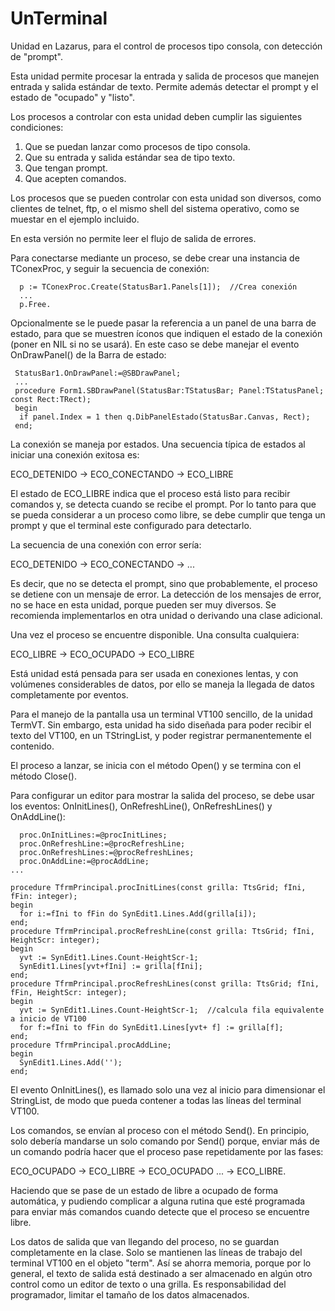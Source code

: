 UnTerminal
==========

Unidad en Lazarus, para el control de procesos tipo consola, con detección de "prompt".

Esta unidad permite procesar la entrada y salida de procesos que manejen entrada y salida estándar de texto. Permite además detectar el prompt y el estado de "ocupado" y "listo".

Los procesos a controlar con esta unidad deben cumplir las siguientes condiciones:

1. Que se puedan lanzar como procesos de tipo consola.
2. Que su entrada y salida estándar sea de tipo texto.
3. Que tengan prompt.
4. Que acepten comandos.

Los procesos que se pueden controlar con esta unidad son diversos, como clientes de telnet, ftp, o el mismo shell del sistema operativo, como se muestar en el ejemplo incluido.

En esta versión no permite leer el flujo de salida de errores.

Para conectarse mediante un proceso, se debe crear una instancia de TConexProc, y seguir la secuencia de conexión:

```
  p := TConexProc.Create(StatusBar1.Panels[1]);  //Crea conexión
  ...
  p.Free.
```

Opcionalmente se le puede pasar la referencia a un panel de una barra de estado, para
que se muestren íconos que indiquen el estado de la conexión (poner en NIL si no se
usará). En este caso se debe manejar el evento OnDrawPanel() de la Barra de estado:

```
 StatusBar1.OnDrawPanel:=@SBDrawPanel;
 ...
 procedure Form1.SBDrawPanel(StatusBar:TStatusBar; Panel:TStatusPanel; const Rect:TRect);
 begin
  if panel.Index = 1 then q.DibPanelEstado(StatusBar.Canvas, Rect);
 end;
```

 La conexión se maneja por estados. Una secuencia típica de estados al iniciar una
 conexión exitosa es:
 
 ECO_DETENIDO -> ECO_CONECTANDO -> ECO_LIBRE

El estado de ECO_LIBRE indica que el proceso está listo para recibir comandos y, se detecta cuando se recibe el prompt. Por lo tanto para que se pueda considerar a un proceso como libre, se debe cumplir que tenga un prompt y que el terminal este configurado para detectarlo.

La secuencia de una conexión con error sería:
 
 ECO_DETENIDO -> ECO_CONECTANDO -> ...

Es decir, que no se detecta el prompt, sino que probablemente, el proceso se detiene con un mensaje de error. La detección de los mensajes de error, no se hace en esta unidad, porque pueden ser muy diversos. Se recomienda implementarlos en otra unidad o derivando una clase adicional. 
 
Una vez el proceso se encuentre disponible. Una consulta cualquiera:

ECO_LIBRE -> ECO_OCUPADO -> ECO_LIBRE

Está unidad está pensada para ser usada en conexiones lentas, y con volúmenes
considerables de datos, por ello se maneja la llegada de datos completamente por eventos.

Para el manejo de la pantalla usa un terminal VT100 sencillo, de la unidad TermVT. Sin
embargo, esta unidad ha sido diseñada para poder recibir el texto del VT100, en un
TStringList, y poder registrar permanentemente el contenido.

El proceso a lanzar, se inicia con el método Open() y se termina con el método Close().

Para configurar un editor para mostrar la salida del proceso, se debe usar los eventos:
OnInitLines(), OnRefreshLine(), OnRefreshLines() y OnAddLine():

```
  proc.OnInitLines:=@procInitLines;
  proc.OnRefreshLine:=@procRefreshLine;
  proc.OnRefreshLines:=@procRefreshLines;
  proc.OnAddLine:=@procAddLine;
...

procedure TfrmPrincipal.procInitLines(const grilla: TtsGrid; fIni, fFin: integer);
begin
  for i:=fIni to fFin do SynEdit1.Lines.Add(grilla[i]);
end;
procedure TfrmPrincipal.procRefreshLine(const grilla: TtsGrid; fIni, HeightScr: integer);
begin
  yvt := SynEdit1.Lines.Count-HeightScr-1;
  SynEdit1.Lines[yvt+fIni] := grilla[fIni];
end;
procedure TfrmPrincipal.procRefreshLines(const grilla: TtsGrid; fIni, fFin, HeightScr: integer);
begin
  yvt := SynEdit1.Lines.Count-HeightScr-1;  //calcula fila equivalente a inicio de VT100
  for f:=fIni to fFin do SynEdit1.Lines[yvt+ f] := grilla[f];
end;
procedure TfrmPrincipal.procAddLine;
begin
  SynEdit1.Lines.Add('');
end;
```

El evento OnInitLines(), es llamado solo una vez al inicio para dimensionar el StringList, de modo que pueda contener a todas las líneas del terminal VT100.

Los comandos, se envían al proceso con el método Send(). En principio, solo debería mandarse un solo comando por Send() porque, enviar más de un comando podría hacer que el proceso pase repetidamente por  las fases:

ECO_OCUPADO -> ECO_LIBRE -> ECO_OCUPADO ... -> ECO_LIBRE.

Haciendo que se pase de un estado de libre a ocupado de forma automática, y pudiendo complicar a alguna rutina que esté programada para enviar más comandos cuando detecte que el proceso se encuentre libre.

Los datos de salida que van llegando del proceso, no se guardan completamente en la
clase. Solo se mantienen las líneas de trabajo del terminal VT100 en el objeto "term".
Así se ahorra memoria, porque por lo general, el texto de salida está destinado a ser
almacenado en algún otro control como un editor de texto o una grilla.
Es responsabilidad del programador, limitar el tamaño de los datos almacenados.
